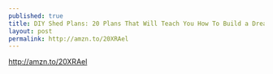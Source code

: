 ```yaml
---
published: true
title: DIY Shed Plans: 20 Plans That Will Teach You How To Build a Dream Shed
layout: post
permalink: http://amzn.to/20XRAel
---
```

http://amzn.to/20XRAel